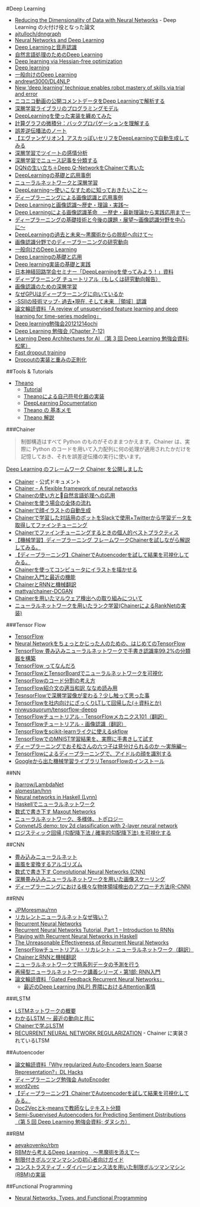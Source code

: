 #Deep Learning
* [Reducing the Dimensionality of Data with Neural Networks](http://www.cs.toronto.edu/~hinton/science.pdf) - Deep Learning の火付け役となった論文
* [ajtulloch/dnngraph](https://github.com/ajtulloch/dnngraph)
* [Neural Networks and Deep Learning](http://neuralnetworksanddeeplearning.com/)
* [Deep Learningと音声認識](https://research.preferred.jp/2015/07/deep-learning-speech-recognition/)
* [自然言語処理のためのDeep Learning](http://www.slideshare.net/yutakikuchi927/deep-learning-26647407)
* [Deep learning via Hessian-free optimization](http://machinelearning.wustl.edu/mlpapers/paper_files/icml2010_Martens10.pdf)
* [Deep learning](http://www.slideshare.net/kazoo04/deep-learning-15097274)
* [一般向けのDeep Learning](http://www.slideshare.net/pfi/deep-learning-22350063)
* [andrewt3000/DL4NLP](https://github.com/andrewt3000/DL4NLP)
* [New ‘deep learning’ technique enables robot mastery of skills via trial and error](http://newscenter.berkeley.edu/2015/05/21/deep-learning-robot-masters-skills-via-trial-and-error/)
* [ニコニコ動画の公開コメントデータをDeep Learningで解析する](http://qiita.com/ixixi/items/a3d56b2db6e09249a519)
* [深層学習ライブラリのプログラミングモデル](http://www.slideshare.net/yutakashino/ss-56291783)
* [DeepLearningを使った実装を纏めてみた](http://nonbiri-tereka.hatenablog.com/entry/2015/12/17/004410)
* [計算グラフの微積分：バックプロパゲーションを理解する](http://postd.cc/2015-08-backprop/)
* [誤差逆伝播法のノート](http://qiita.com/Ugo-Nama/items/04814a13c9ea84978a4c)
* [【エヴァンゲリオン】アスカっぽいセリフをDeepLearningで自動生成してみる](http://qiita.com/S346/items/24e875e3c5ac58f55810)
* [深層学習でツイートの感情分析](http://qiita.com/hogefugabar/items/93fcb2bc27d7b268cbe6)
* [深層学習でニュース記事を分類する](http://qiita.com/hogefugabar/items/c27ed578717c5e7288c0)
* [DQNの生い立ち＋Deep Q-NetworkをChainerで書いた](http://qiita.com/Ugo-Nama/items/08c6a5f6a571335972d5)
* [DeepLearningの基礎と応用事例](http://www.slideshare.net/Takayosi/deep-learning-seminar)
* [ニューラルネットワークと深層学習](http://nnadl-ja.github.io/nnadl_site_ja/index.html)
* [DeepLearning〜使いこなすために知っておきたいこと〜](http://www.slideshare.net/Takayosi/miru2014-tutorial-deeplearning-37219713)
* [ディープラーニングによる画像認識と応用事例](http://www.slideshare.net/Takayosi/nvidia-51814334)
* [Deep Learningと画像認識～歴史・理論・実践～](http://www.slideshare.net/nlab_utokyo/deep-learning-40959442)
* [Deep Learningによる画像認識革命　ー歴史・最新理論から実践応用までー](http://www.slideshare.net/nlab_utokyo/deep-learning-49182466)
* [ディープラーニングの基礎技術と今後の課題・展望〜画像認識分野を中心に〜](http://www.slideshare.net/nlab_utokyo/20150930-53741757)
* [DeepLearningの過去と未来〜黒魔術からの脱却へ向けて〜](http://www.slideshare.net/nlab_utokyo/20150414seminar)
* [画像認識分野でのディープラーニングの研究動向](http://ibisml.org/archive/ibis2013/pdfs/ibis2013-okatani.pdf)
* [一般向けのDeep Learning](http://www.slideshare.net/pfi/deep-learning-22350063)
* [Deep Learningの基礎と応用](http://www.slideshare.net/beam2d/deep-learning-52872945)
* [Deep learning実装の基礎と実践](http://www.slideshare.net/beam2d/deep-learningimplementation)
* [日本神経回路学会セミナー「DeepLearningを使ってみよう！」資料](http://www.slideshare.net/KentaOono/deeplearning-52072261)
* [ディープラーニング チュートリアル（もしくは研究動向報告）](http://www.vision.is.tohoku.ac.jp/files/9313/6601/7876/CVIM_tutorial_deep_learning.pdf)
* [画像認識のための深層学習](http://www.slideshare.net/yomoyamareiji/ss-36982686)
* [なぜGPUはディープラーニングに向いているか](http://www.slideshare.net/NVIDIAJapan/gpu-51812528)
* [-SSIIの技術マップ- 過去•現在, そして未来 ［領域］認識](http://www.slideshare.net/hironobufujiyoshi/ssii-35734246)
* [論文輪読資料「A review of unsupervised feature learning and deep learning for time-series modeling」](http://www.slideshare.net/kaorunasuno/20150416-nasuno-ul)
* [Deep learning勉強会20121214ochi](http://www.slideshare.net/alembert2000/deep-learning20121214ochi)
* [Deep Learning 勉強会 (Chapter 7-12)](http://www.slideshare.net/alembert2000/deep-learning-chapter-712)
* [Learning Deep Architectures for AI （第 3 回 Deep Learning 勉強会資料; 松尾）](http://www.slideshare.net/alembert2000/learning-deep-architectures-for-ai-3-deep-learning)
* [Fast dropout training](http://jmlr.csail.mit.edu/proceedings/papers/v28/wang13a.pdf)
* [Dropoutの実装と重みの正則化](http://olanleed.hatenablog.com/entry/2013/12/03/010945)

##Tools & Tutorials
* [Theano](http://deeplearning.net/software/theano/)
  * [Tutorial](http://deeplearning.net/software/theano/tutorial/)
  * [Theanoによる自己符号化器の実装](http://aidiary.hatenablog.com/entry/20151203/1449146680)
  * [DeepLearning Documentation](http://deeplearning.net/tutorial/contents.html)
  * [Theano の 基本メモ](http://qiita.com/mokemokechicken/items/3fbf6af714c1f66f99e9)
  * [Theano 解説](http://d.hatena.ne.jp/saket/20121207/1354867911)

###Chainer
> 制御構造はすべて Python のものがそのままつかえます。Chainer は、実際に Python のコードを用いて入力配列に何の処理が適用されたかだけを記憶しておき、それを誤差逆伝播の実行に使います。

[Deep Learning のフレームワーク Chainer を公開しました](https://research.preferred.jp/2015/06/deep-learning-chainer/)

* [Chainer](http://chainer.org/) - 公式ドキュメント
* [Chainer – A flexible framework of neural networks](http://docs.chainer.org/en/stable/)
* [Chainerの使い方と自然言語処理への応用](http://www.slideshare.net/unnonouno/chainer-55494686)
* [Chainerを使う場合の全体の流れ](http://www.slideshare.net/ryokuta/chainer-v15-view2015/29)
* [Chainerで顔イラストの自動生成](http://qiita.com/mattya/items/e5bfe5e04b9d2f0bbd47)
* [Chainerで学習した対話用のボットをSlackで使用+Twitterから学習データを取得してファインチューニング](http://qiita.com/GushiSnow/items/79ca7deeb976f50126d7)
* [Chainerでファインチューニングするときの個人的ベストプラクティス](http://qiita.com/tabe2314/items/6c0c1b769e12ab1e2614)
* [【機械学習】ディープラーニング フレームワークChainerを試しながら解説してみる。](http://qiita.com/kenmatsu4/items/7b8d24d4c5144a686412)
* [【ディープラーニング】ChainerでAutoencoderを試して結果を可視化してみる。](http://qiita.com/kenmatsu4/items/99d4a54d5a57405ecaf8)
* [Chainerを使ってコンピュータにイラストを描かせる](http://qiita.com/rezoolab/items/5cc96b6d31153e0c86bc)
* [Chainer入門と最近の機能](http://www.slideshare.net/unnonouno/chainer-56292907)
* [ChainerとRNNと機械翻訳](http://qiita.com/odashi_t/items/a1be7c4964fbea6a116e)
* [mattya/chainer-DCGAN](https://github.com/mattya/chainer-DCGAN)
* [Chainerを用いたマルウェア検出への取り組みについて](http://olanleed.hatenablog.com/entry/2015/12/13/215246)
* [ニューラルネットワークを用いたランク学習(ChainerによるRankNetの実装)](http://qiita.com/sz_dr/items/0e50120318527a928407)

###Tensor Flow
* [TensorFlow](http://tensorflow.org/)
* [Neural Networkをちょっとかじった人のための、はじめてのTensorFlow](http://qiita.com/sergeant-wizard/items/55256ac6d5d8d7c53a5a)
* [TensorFlow 畳み込みニューラルネットワークで手書き認識率99.2%の分類器を構築](http://qiita.com/haminiku/items/36982ae65a770565458d)
* [TensorFlow ってなんだろ](http://qiita.com/shuhei_f/items/5ba61fff4e47e073c24f)
* [TensorFlowとTensorBoardでニューラルネットワークを可視化](http://qiita.com/sergeant-wizard/items/fdf4d64a0d221a81da34)
* [TensorFlowのコード分割の考え方](http://qiita.com/sergeant-wizard/items/98ce0993a195475fd7a9)
* [TensorFlow紹介文の適当和訳 ななめ読み用](http://qiita.com/tomo_makes/items/af23c1ac0d94b764da55)
* [TesnsorFlowで深層学習像が変わる？少し触って思った事](http://qiita.com/n_kats_/items/ba7f19701e39d8ff1f6c)
* [TensorFlowを社内向けにざっくりLTして回帰した(＋資料とか)](http://yamitzky.hatenablog.com/entry/2015/11/11/204416)
* [nivwusquorum/tensorflow-deepq](https://github.com/nivwusquorum/tensorflow-deepq)
* [TensorFlowチュートリアル - TensorFlowメカニクス101（翻訳）](http://qiita.com/KojiOhki/items/0640d01029371d6ae092)
* [TensorFlowチュートリアル - 画像認識（翻訳）](http://qiita.com/KojiOhki/items/dab6922b6cd7b990c002)
* [TensorFlowをscikit-learnライクに使えるskflow](http://qiita.com/icoxfog417/items/9d052b556bd8a4074e4a)
* [TensorFlowでのMNIST学習結果を、実際に手書きして試す](http://d.hatena.ne.jp/sugyan/20151124/1448292129)
* [ディープラーニングでおそ松さんの六つ子は見分けられるのか 〜実施編〜](http://bohemia.hatenablog.com/entry/2015/11/22/174603)
* [TensorFlowによるディープラーニングで、アイドルの顔を識別する](http://d.hatena.ne.jp/sugyan/20160112/1452558576)
* [Googleから出た機械学習ライブラリTensorFlowのインストール](http://qiita.com/bohemian916/items/62ef3fe4d90745cc92f6)

##NN
* [jbarrow/LambdaNet](https://github.com/jbarrow/LambdaNet)
* [alpmestan/hnn](https://github.com/alpmestan/hnn)
* [Neural networks in Haskell (Lynn)](https://twitter.com/mcarberg/status/664750004742000640)
* [Haskellでニューラルネットワーク](http://imokuri123.com/blog/2015/07/neural-network-in-haskell.html)
* [数式で書き下す Maxout Networks](http://blog.yusugomori.com/post/133257383300/%E6%95%B0%E5%BC%8F%E3%81%A7%E6%9B%B8%E3%81%8D%E4%B8%8B%E3%81%99-maxout-networks)
* [ニューラルネットワーク、多様体、トポロジー](http://qiita.com/KojiOhki/items/af2241027b00f892d2bd)
* [ConvnetJS demo: toy 2d classification with 2-layer neural network](http://cs.stanford.edu/people/karpathy/convnetjs/demo/classify2d.html)
* [ロジスティック回帰 (勾配降下法 / 確率的勾配降下法) を可視化する](http://sinhrks.hatenablog.com/entry/2014/11/24/205305)

##CNN
* [畳み込みニューラルネット](http://www.slideshare.net/ssuser726f56/joi-51681753)
* [画風を変換するアルゴリズム](https://research.preferred.jp/2015/09/chainer-gogh/)
* [数式で書き下す Convolutional Neural Networks (CNN)](http://blog.yusugomori.com/post/129688163130/%E6%95%B0%E5%BC%8F%E3%81%A7%E6%9B%B8%E3%81%8D%E4%B8%8B%E3%81%99-convolutional-neural-networks-cnn)
* [深層畳み込みニューラルネットワークを用いた画像スケーリング](http://postd.cc/image-scaling-using-deep-convolutional-neural-networks-part1/)
* [ディープラーニングにおける様々な物体領域検出のアプローチ方法(R-CNN)](http://qiita.com/t-hiroyoshi/items/e9def50ba2c2249db04b)

##RNN
* [JPMoresmau/rnn](https://github.com/JPMoresmau/rnn)
* [リカレントニューラルネットなぜ強い？](http://d.hatena.ne.jp/mamoruk/20151209/p1)
* [Recurrent Neural Networks](http://www.slideshare.net/beam2d/pfi-seminar-20141030rnn)
* [Recurrent Neural Networks Tutorial, Part 1 – Introduction to RNNs](http://www.wildml.com/2015/09/recurrent-neural-networks-tutorial-part-1-introduction-to-rnns/)
* [Playing with Recurrent Neural Networks in Haskell](http://jpmoresmau.blogspot.jp/2015/08/playing-with-recurrent-neural-networks.html)
* [The Unreasonable Effectiveness of Recurrent Neural Networks](http://karpathy.github.io/2015/05/21/rnn-effectiveness/)
* [TensorFlowチュートリアル - リカレント・ニューラルネットワーク（翻訳）](http://qiita.com/KojiOhki/items/149f96bd98973bd219ac)
* [ChainerとRNNと機械翻訳](http://qiita.com/odashi_t/items/a1be7c4964fbea6a116e)
* [ニューラルネットワークで時系列データの予測を行う](http://qiita.com/icoxfog417/items/2791ee878deee0d0fd9c)
* [再帰型ニューラルネットワーク講義シリーズ・第1部: RNN入門](http://blog.moji.ai/2016/01/%E5%86%8D%E5%B8%B0%E5%9E%8B%E3%83%8B%E3%83%A5%E3%83%BC%E3%83%A9%E3%83%AB%E3%83%8D%E3%83%83%E3%83%88%E3%83%AF%E3%83%BC%E3%82%AF%E8%AC%9B%E7%BE%A9%E3%82%B7%E3%83%AA%E3%83%BC%E3%82%BA%E3%83%BB%E7%AC%AC1/)
* [論文輪読資料「Gated Feedback Recurrent Neural Networks」](http://www.slideshare.net/kurotaki_weblab/gated-feedback-recurrent-neural-networks)
  * [最近のDeep Learning (NLP) 界隈におけるAttention事情](http://www.slideshare.net/yutakikuchi927/deep-learning-nlp-attention)

###LSTM
* [LSTMネットワークの概要](http://qiita.com/KojiOhki/items/89cd7b69a8a6239d67ca)
* [わかるLSTM ～ 最近の動向と共に](http://qiita.com/t_Signull/items/21b82be280b46f467d1b)
* [Chainerで学ぶLSTM](http://kivantium.hateblo.jp/entry/2016/01/31/222050)
* [RECURRENT NEURAL NETWORK REGULARIZATION](http://arxiv.org/pdf/1409.2329v4.pdf) - Chainer に実装されているLTSM

##Autoencoder
* [論文輪読資料「Why regularized Auto-Encoders learn Sparse Representation?」DL Hacks](http://www.slideshare.net/kurotaki_weblab/why-regularized-autoencoders-learn-sparse-representationdl-hacks)
* [ディープラーニング勉強会 AutoEncoder](http://qiita.com/piyo7/items/60576759430910ffe5be)
* [word2vec](https://code.google.com/p/word2vec/)
* [【ディープラーニング】ChainerでAutoencoderを試して結果を可視化してみる。](http://qiita.com/kenmatsu4/items/99d4a54d5a57405ecaf8)
* [Doc2Vecとk-meansで教師なしテキスト分類](http://qiita.com/shima_x/items/196e8d823412e45680e9)
* [Semi-Supervised Autoencoders for Predicting Sentiment Distributions（第 5 回 Deep Learning 勉強会資料; ダヌシカ）](http://www.slideshare.net/alembert2000/ssrae-sa)

##RBM
* [aeyakovenko/rbm](https://github.com/aeyakovenko/rbm)
* [RBMから考えるDeep Learning　～黒魔術を添えて～](http://qiita.com/t_Signull/items/f776aecb4909b7c5c116)
* [制限付きボルツマンマシンの初心者向けガイド](http://postd.cc/a-beginners-guide-to-restricted-boltzmann-machines/)
* [コンストラスティブ・ダイバージェンス法を用いた制限ボルツマンマシン(RBM)の実装](http://kivantium.hateblo.jp/entry/2015/12/01/000207)

##Functional Programming
* [Neural Networks, Types, and Functional Programming](http://colah.github.io/posts/2015-09-NN-Types-FP/)
